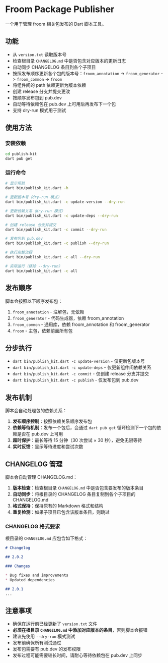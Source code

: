 # Froom Package Publisher

一个用于管理 froom 相关包发布的 Dart 脚本工具。

## 功能

- 从 `version.txt` 读取版本号
- 检查根目录 `CHANGELOG.md` 中是否包含对应版本的更新日志
- 自动同步 CHANGELOG 条目到各个子项目
- 按照发布顺序更新各个包的版本号：`froom_annotation` -> `froom_generator` -> `froom_common` -> `froom`
- 将组件间的 path 依赖更新为版本依赖
- 创建 release 分支并提交更改
- 按顺序发布包到 pub.dev
- 自动等待依赖包在 pub.dev 上可用后再发布下一个包
- 支持 dry-run 模式用于测试

## 使用方法

### 安装依赖

```bash
cd publish-kit
dart pub get
```

### 运行命令

```bash
# 显示帮助
dart bin/publish_kit.dart -h

# 更新版本号（dry-run 模式）
dart bin/publish_kit.dart -c update-version --dry-run

# 更新依赖关系（dry-run 模式）
dart bin/publish_kit.dart -c update-deps --dry-run

# 创建 release 分支并提交
dart bin/publish_kit.dart -c commit --dry-run

# 发布包到 pub.dev
dart bin/publish_kit.dart -c publish --dry-run

# 执行完整流程
dart bin/publish_kit.dart -c all --dry-run

# 实际运行（移除 --dry-run）
dart bin/publish_kit.dart -c all
```

## 发布顺序

脚本会按照以下顺序发布包：

1. `froom_annotation` - 注解包，无依赖
2. `froom_generator` - 代码生成器，依赖 froom_annotation
3. `froom_common` - 通用库，依赖 froom_annotation 和 froom_generator
4. `froom` - 主包，依赖前面所有包

## 分步执行

- `dart bin/publish_kit.dart -c update-version` - 仅更新包版本号
- `dart bin/publish_kit.dart -c update-deps` - 仅更新组件间依赖关系
- `dart bin/publish_kit.dart -c commit` - 仅创建 release 分支并提交  
- `dart bin/publish_kit.dart -c publish` - 仅发布包到 pub.dev

## 发布机制

脚本会自动处理包的依赖关系：

1. **发布顺序控制**：按照依赖关系顺序发布包
2. **依赖等待机制**：发布一个包后，会通过 `dart pub get` 循环检测下一个包的依赖是否在 pub.dev 上可用
3. **超时保护**：最长等待 15 分钟（30 次尝试 × 30 秒），避免无限等待
4. **实时反馈**：显示等待进度和尝试次数

## CHANGELOG 管理

脚本会自动管理 CHANGELOG.md：

1. **版本检查**：检查根目录 `CHANGELOG.md` 中是否包含要发布的版本条目
2. **自动同步**：将根目录的 CHANGELOG 条目复制到各个子项目的 CHANGELOG.md
3. **格式保持**：保持原有的 Markdown 格式和结构
4. **重复检测**：如果子项目已包含该版本条目，则跳过

### CHANGELOG 格式要求

根目录的 `CHANGELOG.md` 应包含如下格式：

```markdown
# Changelog

## 2.0.2

### Changes

* Bug fixes and improvements
* Updated dependencies

## 2.0.1
...
```

## 注意事项

- 确保在运行前已经更新了 `version.txt` 文件
- **必须在根目录 `CHANGELOG.md` 中添加对应版本的条目**，否则脚本会报错
- 建议先使用 `--dry-run` 模式测试
- 发布前确保所有测试通过
- 发布包需要有 pub.dev 的发布权限
- 发布过程可能需要较长时间，请耐心等待依赖包在 pub.dev 上同步
